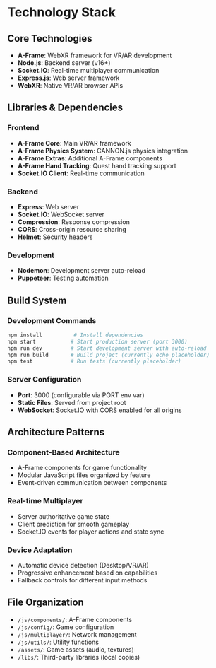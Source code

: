 # Technology Stack

## Core Technologies

-   **A-Frame**: WebXR framework for VR/AR development
-   **Node.js**: Backend server (v16+)
-   **Socket.IO**: Real-time multiplayer communication
-   **Express.js**: Web server framework
-   **WebXR**: Native VR/AR browser APIs

## Libraries & Dependencies

### Frontend

-   **A-Frame Core**: Main VR/AR framework
-   **A-Frame Physics System**: CANNON.js physics integration
-   **A-Frame Extras**: Additional A-Frame components
-   **A-Frame Hand Tracking**: Quest hand tracking support
-   **Socket.IO Client**: Real-time communication

### Backend

-   **Express**: Web server
-   **Socket.IO**: WebSocket server
-   **Compression**: Response compression
-   **CORS**: Cross-origin resource sharing
-   **Helmet**: Security headers

### Development

-   **Nodemon**: Development server auto-reload
-   **Puppeteer**: Testing automation

## Build System

### Development Commands

```bash
npm install          # Install dependencies
npm start           # Start production server (port 3000)
npm run dev         # Start development server with auto-reload
npm run build       # Build project (currently echo placeholder)
npm test            # Run tests (currently placeholder)
```

### Server Configuration

-   **Port**: 3000 (configurable via PORT env var)
-   **Static Files**: Served from project root
-   **WebSocket**: Socket.IO with CORS enabled for all origins

## Architecture Patterns

### Component-Based Architecture

-   A-Frame components for game functionality
-   Modular JavaScript files organized by feature
-   Event-driven communication between components

### Real-time Multiplayer

-   Server authoritative game state
-   Client prediction for smooth gameplay
-   Socket.IO events for player actions and state sync

### Device Adaptation

-   Automatic device detection (Desktop/VR/AR)
-   Progressive enhancement based on capabilities
-   Fallback controls for different input methods

## File Organization

-   `/js/components/`: A-Frame components
-   `/js/config/`: Game configuration
-   `/js/multiplayer/`: Network management
-   `/js/utils/`: Utility functions
-   `/assets/`: Game assets (audio, textures)
-   `/libs/`: Third-party libraries (local copies)
